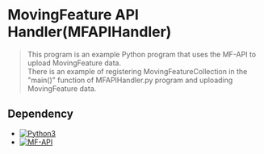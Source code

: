 # MovingFeature API Handler(MFAPIHandler)
> This program is an example Python program that uses the MF-API to upload MovingFeature data.  
> There is an example of registering MovingFeatureCollection in the "main()" function of MFAPIHandler.py program and uploading MovingFeature data.

## Dependency

* [![Python3][python-shield]][python-url]
* [![MF-API][github-shield]][mf-server-url]

[python-shield]: https://img.shields.io/badge/Python_v3.10-3776AB?style=flat&logo=python&logoColor=white
[python-url]: https://www.python.org/
[github-shield]: https://img.shields.io/badge/MF_API-181717?style=flat&logo=github&logoColor=white
[mf-server-url]: https://opengeospatial.github.io/ogcapi-movingfeatures/openapi/openapi-movingfeatures-1.html